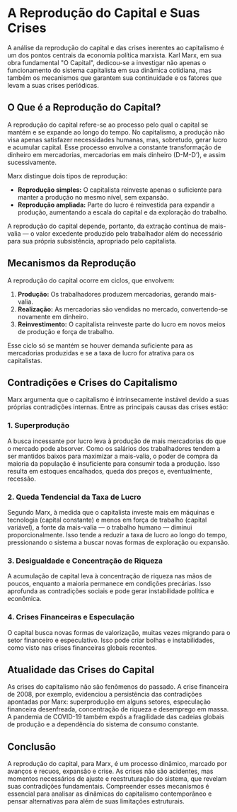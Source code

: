 
# A Reprodução do Capital e Suas Crises

A análise da reprodução do capital e das crises inerentes ao capitalismo é um dos pontos centrais da economia política marxista. Karl Marx, em sua obra fundamental "O Capital", dedicou-se a investigar não apenas o funcionamento do sistema capitalista em sua dinâmica cotidiana, mas também os mecanismos que garantem sua continuidade e os fatores que levam a suas crises periódicas.

## O Que é a Reprodução do Capital?

A reprodução do capital refere-se ao processo pelo qual o capital se mantém e se expande ao longo do tempo. No capitalismo, a produção não visa apenas satisfazer necessidades humanas, mas, sobretudo, gerar lucro e acumular capital. Esse processo envolve a constante transformação de dinheiro em mercadorias, mercadorias em mais dinheiro (D-M-D’), e assim sucessivamente.

Marx distingue dois tipos de reprodução:

- **Reprodução simples:** O capitalista reinveste apenas o suficiente para manter a produção no mesmo nível, sem expansão.
- **Reprodução ampliada:** Parte do lucro é reinvestida para expandir a produção, aumentando a escala do capital e da exploração do trabalho.

A reprodução do capital depende, portanto, da extração contínua de mais-valia — o valor excedente produzido pelo trabalhador além do necessário para sua própria subsistência, apropriado pelo capitalista.

## Mecanismos da Reprodução

A reprodução do capital ocorre em ciclos, que envolvem:

1. **Produção:** Os trabalhadores produzem mercadorias, gerando mais-valia.
2. **Realização:** As mercadorias são vendidas no mercado, convertendo-se novamente em dinheiro.
3. **Reinvestimento:** O capitalista reinveste parte do lucro em novos meios de produção e força de trabalho.

Esse ciclo só se mantém se houver demanda suficiente para as mercadorias produzidas e se a taxa de lucro for atrativa para os capitalistas.

## Contradições e Crises do Capitalismo

Marx argumenta que o capitalismo é intrinsecamente instável devido a suas próprias contradições internas. Entre as principais causas das crises estão:

### 1. **Superprodução**

A busca incessante por lucro leva à produção de mais mercadorias do que o mercado pode absorver. Como os salários dos trabalhadores tendem a ser mantidos baixos para maximizar a mais-valia, o poder de compra da maioria da população é insuficiente para consumir toda a produção. Isso resulta em estoques encalhados, queda dos preços e, eventualmente, recessão.

### 2. **Queda Tendencial da Taxa de Lucro**

Segundo Marx, à medida que o capitalista investe mais em máquinas e tecnologia (capital constante) e menos em força de trabalho (capital variável), a fonte da mais-valia — o trabalho humano — diminui proporcionalmente. Isso tende a reduzir a taxa de lucro ao longo do tempo, pressionando o sistema a buscar novas formas de exploração ou expansão.

### 3. **Desigualdade e Concentração de Riqueza**

A acumulação de capital leva à concentração de riqueza nas mãos de poucos, enquanto a maioria permanece em condições precárias. Isso aprofunda as contradições sociais e pode gerar instabilidade política e econômica.

### 4. **Crises Financeiras e Especulação**

O capital busca novas formas de valorização, muitas vezes migrando para o setor financeiro e especulativo. Isso pode criar bolhas e instabilidades, como visto nas crises financeiras globais recentes.

## Atualidade das Crises do Capital

As crises do capitalismo não são fenômenos do passado. A crise financeira de 2008, por exemplo, evidenciou a persistência das contradições apontadas por Marx: superprodução em alguns setores, especulação financeira desenfreada, concentração de riqueza e desemprego em massa. A pandemia de COVID-19 também expôs a fragilidade das cadeias globais de produção e a dependência do sistema de consumo constante.

## Conclusão

A reprodução do capital, para Marx, é um processo dinâmico, marcado por avanços e recuos, expansão e crise. As crises não são acidentes, mas momentos necessários de ajuste e reestruturação do sistema, que revelam suas contradições fundamentais. Compreender esses mecanismos é essencial para analisar as dinâmicas do capitalismo contemporâneo e pensar alternativas para além de suas limitações estruturais.
```
